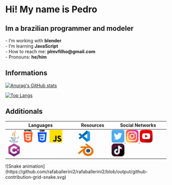 <h1>Hi! My name is Pedro</h1>

<h2>Im a brazilian programmer and modeler</h2>

<p>
- I’m working with <b>blender</b> <br>
- I’m learning <b>JavaScript</b> <br>
- How to reach me: <b>plmvfilho@gmail.com</b> <br>
- Pronouns: <b>he/him</b> <br>
</p>


<h2>Informations</h2>

[![Anurag's GitHub stats](https://github-readme-stats.vercel.app/api?username=HassanPls&show_icons=true&theme=midnight-purple&card_width=500px&rank_icon=github)](https://github.com/anuraghazra/github-readme-stats)

[![Top Langs](https://github-readme-stats.vercel.app/api/top-langs/?username=HassanPls&theme=midnight-purple&layout=compact&card_width=500px)](https://github.com/anuraghazra/github-readme-stats)

<h2>Additionals</h2>
<table>
    <thead>
        <tr>
            <th>Languages</th>
            <th>Resources</th>
            <th>Social Networks</th>
        </tr>
    </thead>
    <tbody>
        <tr>
            <td>
                <img src="./src/java.png" height="40px">
                <img src="./src/html-5.png" height="40px">
                <img src="./src/css-3.png" height="40px">
                <img src="./src/js.png" height="40px">
                <img src="./src/csharp.png" height="40px">
            </td>
            <td>
                <img src="./src/vscode.png" height="40px">
                <img src="./src/Blender.png" height="40px">
            </td>
            <td>
                <a href="https://twitter.com/Hassan_pls">
                    <img src="./src/twitter.png" height="40px">
                </a>
                <a href="https://www.instagram.com/hassan_pls/">
                    <img src="./src/instagram.png" height="40px">
                </a>
                <a href="https://www.youtube.com/channel/UCA-lKzMkAvGGHxlAvMZZifQ">
                    <img src="./src/youtube.png" height="40px">
                </a>
                <a href="https://www.tiktok.com/@hassan_pls">
                    <img src="./src/tiktok.png" height="40px">
                </a>
            </td>
        </tr>
    </tbody>
</table>
![Snake animation](https://github.com/rafaballerini2/rafaballerini2/blob/output/github-contribution-grid-snake.svg)
